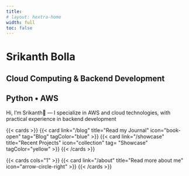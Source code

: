 ```yaml
---
title:
# layout: hextra-home
width: full
toc: false
---
```


<h1 class="hero-title"> <b> Srikanth Bolla </b> </h1>

<h2 class="hero-headline"> Cloud Computing & Backend Development </h2>
<h2 class="hero-headline"> Python • AWS </h2>

<p class="hero-intro"> Hi, I’m Srikanth👋 — I specialize in AWS and cloud technologies, with practical experience in backend development </p>


{{< cards >}}
  {{< card link="/blog" title="Read my Journal" icon="book-open" tag="Blog" tagColor="blue" >}}
  {{< card link="/showcase" title="Recent Projects" icon="collection" tag= "Showcase" tagColor="yellow" >}}
{{< /cards >}}  

{{< cards cols="1" >}}
  {{< card link="/about" title="Read more about me" icon="arrow-circle-right" >}}
{{< /cards >}}  

<br />

<!-- <div class="hx:mb-4 about-me-badge">
{{< hextra/hero-badge link="/about">}}
  <div class="hx:w-2 hx:h-2 hx:rounded-full hx:bg-primary-400"></div>
  <span> More about me </span>
  {{< icon name="arrow-circle-right" attributes="height=14">}}
{{< /hextra/hero-badge >}}
</div> -->